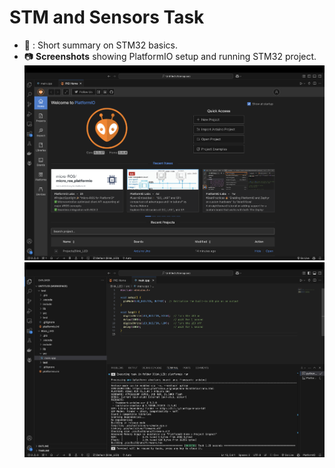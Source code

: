 # STM and Sensors Task

- 📑 : Short summary on STM32 basics.
- 📷 **Screenshots** showing PlatformIO setup and running STM32 project.
![setup](src/setup.png)
![build](src/build.png)